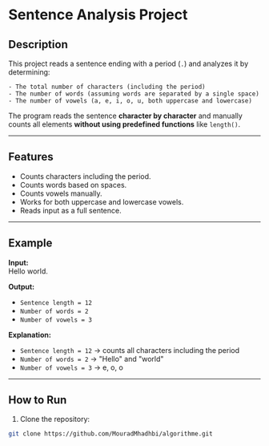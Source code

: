 # Sentence Analysis Project

## Description

This project reads a sentence ending with a period (`.`) and analyzes it by determining:

    - The total number of characters (including the period)
    - The number of words (assuming words are separated by a single space)
    - The number of vowels (a, e, i, o, u, both uppercase and lowercase)

The program reads the sentence **character by character** and manually counts all elements **without using predefined functions** like `length()`.

---

## Features

- Counts characters including the period.
- Counts words based on spaces.
- Counts vowels manually.
- Works for both uppercase and lowercase vowels.
- Reads input as a full sentence.

---

## Example

**Input:**  
Hello world.

**Output:**  
- `Sentence length = 12`  
- `Number of words = 2`
- `Number of vowels = 3` 

**Explanation:**  
- `Sentence length = 12` → counts all characters including the period  
- `Number of words = 2` → "Hello" and "world"  
- `Number of vowels = 3` → e, o, o

---

## How to Run

1. Clone the repository:
```bash
git clone https://github.com/MouradMhadhbi/algorithme.git

